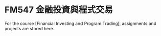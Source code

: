 # FM547 金融投資與程式交易
For the course [Financial Investing and Program Trading], assignments and projects are stored here.

